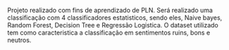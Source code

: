 Projeto realizado com fins de aprendizado de PLN. Será realizado uma classificação com 4 classificadores estatisticos, sendo eles, Naive bayes, Random Forest, Decision Tree e Regressão Logistica. O dataset utilizado tem como caracteristica a classificação em sentimentos ruins, bons e neutros.
